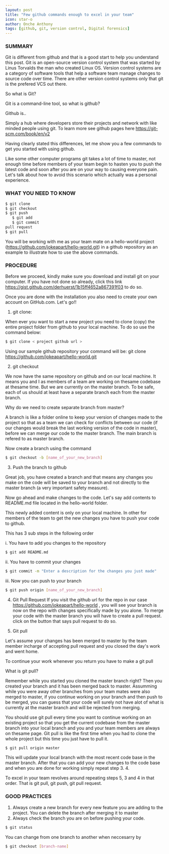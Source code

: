 ```yaml
---
layout: post
title: "Few github commands enough to excel in your team"
icon: star-o
author: Onche Anthony
tags: [github, git, version control, Digital forensics]
---
```

 ### SUMMARY
 
Git is different from github and that is a good start to help you understand this post. Git is an open-source version control system that was started by Linus Torvalds the man who created Linux OS. Version control systems are a category of software tools that help a software team manage changes to source code over time. There are other version control systems only that git is the prefered VCS out there.

So what is Git?

Git is a command-line tool, so what is github? 

Github is..

Simply a hub where developers store their projects and network with like minded people using git. To learn more see github pages here https://git-scm.com/book/en/v2

Having clearly stated this differences, let me show you a few commands to get you started with using github.
 
Like some other computer programs git takes a lot of time to master, not enough time before members of your team begin to hasten you to push the latest code and soon after you are on your way to causing everyone pain. Let's talk about how to avoid this scenario which actually was a personal experience.
 
### WHAT YOU NEED TO KNOW
 ```bash 
$ git clone
$ git checkout
$ git push
    $ git add 
    $ git commit
pull request
$ git pull
```
 You will be working with me as your team mate on a hello-world project (https://github.com/jokeapart/hello-world.git) in a github repository as an example to illustrate how to use the above commands.
  

 ### PROCEDURE
 Before we proceed, kindly make sure you download and install git on your computer. If you have not done so already, click this link https://gist.github.com/derhuerst/1b15ff4652a867391f03 to do so. 
 
 Once you are done with the installation you also need to create your own account on GitHub.com. Let's go!!

1. git clone:

When ever you want to start a new project you need to clone (copy) the entire project folder from github to your local machine. To do so use the command below:

```bash
$ git clone < project github url >
```
Using our sample github repository your command will be: git clone https://github.com/jokeapart/hello-world.git

2. git checkout

We now have the same repository on github and on our local machine. It means you and I as members of a team are working on thesame codebase at thesame time. But we are currently on the master branch. To be safe, each of us should at least have a separate branch each from the master branch.

Why do we need to create separate branch from master? 

A branch is like a folder online to keep your version of changes made to the project so that as a team we can check for conflicts between our code (if our changes would break the last working version of the code in master), before we can merge our code to the master branch. The main branch is refered to as master branch.

Now create a branch using the command

```bash
$ git checkout -b [name_of_your_new_branch]
```
3. Push the branch to github

Great job, you have created a branch and that means any changes you make on the code will be saved to your branch and not directly to the master branch (a very important safety measure).

Now go ahead and make changes to the code. Let's say add contents to README.md file located in the hello-world folder.

This newly added content is only on your local machine. In other for members of the team to get the new changes you have to push your code to github.

This has 3 sub steps in the following order

i. You have to add you changes to the repository

```bash
$ git add README.md
```

ii. You have to commit your changes

```bash
$ git commit -m "Enter a description for the changes you just made"
```
iii. Now you can push to your branch

```bash
$ git push origin [name_of_your_new_branch]
```

4. Git Pull Request
If you visit the github url for the repo in our case https://github.com/jokeapart/hello-world , you will see your branch is now on the repo with changes specifically made by you alone. To merge your code with the master branch you will have to create a pull request. click on the button that says pull request to do so.

5. Git pull

Let's assume your changes has been merged to master by the team member incharge of accepting pull request and you closed the day's work and went home. 

To continue your work whenever you return you have to make a git pull

What is git pull?

Remember while you started you cloned the master branch right? Then you created your branch and it has been merged back to master. Assumming while you were away other branches from your team mates were also merged to master, if you continue working on your branch and then push to be merged, you can guess that your code will surely not have alot of what is currently at the master branch and will be rejected from merging.

You should use git pull every time you want to continue working on an existing project so that you get the current codebase from the master branch into your local branch and you and your team members are always on thesame page. Git pull is like the first time when you had to clone the whole project but this time you just have to pull it.

```bash
$ git pull origin master
```

This will update your local branch with the most recent code base in the master branch. After that you can add your new changes to the code base and when you are done for working simply repeat step 3. 4.

To excel in your team revolves around repeating steps 5, 3 and 4 in that order. That is git pull, git push, git pull request. 

### GOOD PRACTICES
1. Always create a new branch for every new feature you are adding to the project. You can delete the branch after merging it to master
2. Always check the branch you are on before pushing your code. 
```bash
$ git status
```
You can change from one branch to another when neccesarry by 

```bash
$ git checkout [branch-name]
```
